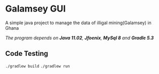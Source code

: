 # Galamsey GUI
A simple java project to manage the data of illigal mining(Galamsey) in Ghana

*The program depends on **Java 11.02**, **Jfoenix**, **MySql 8** and **Gradle 5.3***

## Code Testing
`./gradlew build`
`./gradlew run`

